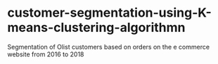 # customer-segmentation-using-K-means-clustering-algorithmn
Segmentation of Olist customers based on orders on the e commerce website from 2016 to 2018
